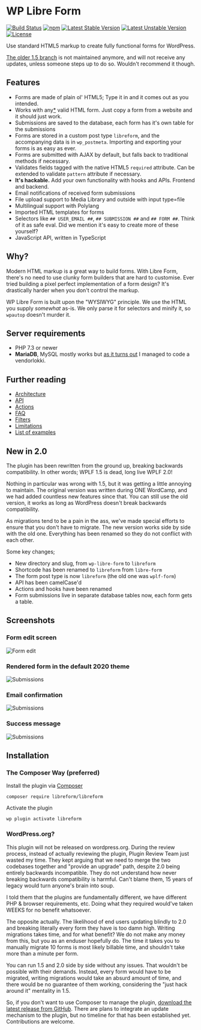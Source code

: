 # WP Libre Form

[![Build Status](https://travis-ci.org/libreform/libreform.svg?branch=master)]([travis]) [![npm][npm-badge]][npm] [![Latest Stable Version](https://poser.pugx.org/libreform/libreform/v/stable)](https://packagist.org/packages/libreform/libreform) [![Latest Unstable Version](https://poser.pugx.org/libreform/libreform/v/unstable)](https://packagist.org/packages/libreform/libreform) [![License](https://poser.pugx.org/libreform/libreform/license)](https://packagist.org/packages/libreform/libreform)

[npm-badge]: https://img.shields.io/npm/v/@libreform/libreform.png?style=flat-square
[npm]: https://www.npmjs.org/package/@libreform/libreform

Use standard HTML5 markup to create fully functional forms for WordPress.

[The older 1.5 branch](https://github.com/libreform/wp-libre-form) is not maintained anymore, and will not receive any updates, unless someone steps up to do so. Wouldn't recommend it though.

## Features

- Forms are made of plain ol' HTML5; Type it in and it comes out as you intended.
- Works with any[\*](docs/limitations.md) valid HTML form. Just copy a form from a website and it should just work.
- Submissions are saved to the database, each form has it's own table for the submissions
- Forms are stored in a custom post type `libreform`, and the accompanying data is in `wp_postmeta`. Importing and exporting your forms is as easy as ever.
- Forms are submitted with AJAX by default, but falls back to traditional methods if necessary.
- Validates fields tagged with the native HTML5 `required` attribute. Can be extended to validate `pattern` attribute if necessary.
- **It's hackable.** Add your own functionality with hooks and APIs. Frontend and backend.
- Email notifications of received form submissions
- File upload support to Media Library and outside with input type=file
- Multilingual support with Polylang
- Imported HTML templates for forms
- Selectors like `## USER_EMAIL ##`, `## SUBMISSION ##` and `## FORM ##`. Think of it as safe eval. Did we mention it's easy to create more of these yourself?
- JavaScript API, written in TypeScript

## Why?

Modern HTML markup is a great way to build forms. With Libre Form, there's no need to use clunky form builders that are hard to customise. Ever tried building a pixel perfect implementation of a form design? It's drastically harder when you don't control the markup.

WP Libre Form is built upon the "WYSIWYG" principle. We use the HTML you supply _somewhat_ as-is. We only parse it for selectors and minify it, so `wpautop` doesn't murder it.

## Server requirements

- PHP 7.3 or newer
- **MariaDB**, MySQL mostly works but [as it turns out](https://github.com/libreform/libreform/issues/22) I managed to code a vendorlokki.

## Further reading

- [Architecture](docs/architecture.md)
- [API](docs/API.md)
- [Actions](docs/actions.md)
- [FAQ](docs/FAQ.md)
- [Filters](docs/filters.md)
- [Limitations](docs/limitations.md)
- [List of examples](docs/examples.md)

## New in 2.0

The plugin has been rewritten from the ground up, breaking backwards compatibility. In other words; WPLF 1.5 is dead, long live WPLF 2.0!

Nothing in particular was wrong with 1.5, but it was getting a little annoying to maintain. The original version was written during ONE WordCamp, and we had added countless new features since that. You can still use the old version, it works as long as WordPress doesn't break backwards compatibility.

As migrations tend to be a pain in the ass, we've made special efforts to ensure that you don't have to migrate. The new version works side by side with the old one. Everything has been renamed so they do not conflict with each other.

Some key changes;

- New directory and slug, from `wp-libre-form` to `libreform`
- Shortcode has been renamed to `libreform` from `libre-form`
- The form post type is now `libreform` (the old one was `wplf-form`)
- API has been camelCase'd
- Actions and hooks have been renamed
- Form submissions live in separate database tables now, each form gets a table.

## Screenshots

### Form edit screen

![Form edit](assets/screenshot-1.png)

### Rendered form in the default 2020 theme

![Submissions](assets/screenshot-2.png)

### Email confirmation

![Submissions](assets/screenshot-3.png)

### Success message

![Submissions](assets/screenshot-4.png)

## Installation

### The Composer Way (preferred)

Install the plugin via [Composer](https://getcomposer.org/)

```
composer require libreform/libreform
```

Activate the plugin

```
wp plugin activate libreform
```

### WordPress.org?

This plugin will not be released on wordpress.org. During the review process, instead of actually reviewing the plugin, Plugin Review Team just wasted my time. They kept arguing that we need to merge the two codebases together and "provide an upgrade" path, despite 2.0 being entirely backwards incompatible. They do not understand how never breaking backwards compatibility is harmful. Can't blame them, 15 years of legacy would turn anyone's brain into soup.

I told them that the plugins are fundamentally different, we have different PHP & browser requirements, etc. Doing what they required would've taken WEEKS for no benefit whatsoever.

The opposite actually. The likelihood of end users updating blindly to 2.0 and breaking literally every form they have is too damn high. Writing migrations takes time, and for what benefit? We do not make any money from this, but you as an enduser hopefully do. The time it takes you to manually migrate 10 forms is most likely billable time, and shouldn't take more than a minute per form.

You can run 1.5 and 2.0 side by side without any issues. That wouldn't be possible with their demands. Instead, every form would have to be migrated, writing migrations would take an absurd amount of time, and there would be no guarantee of them working, considering the "just hack around it" mentality in 1.5.

So, if you don't want to use Composer to manage the plugin, [download the latest release from GitHub](https://github.com/libreform/libreform/releases). There are plans to integrate an update mechanism to the plugin, but no timeline for that has been established yet. Contributions are welcome.
